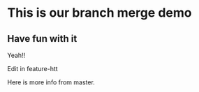 # This is our branch merge demo

## Have fun with it

Yeah!!

Edit in feature-htt

Here is more info from master.